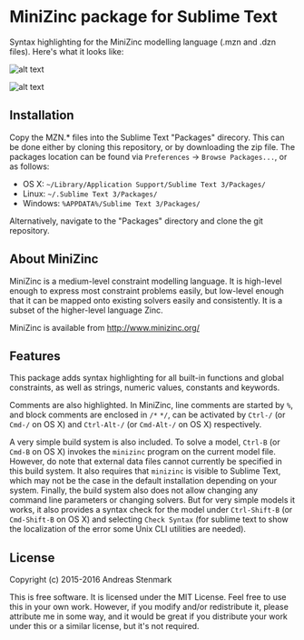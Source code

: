 # MiniZinc package for Sublime Text

Syntax highlighting for the MiniZinc modelling language (.mzn and .dzn files). Here's what it looks like:

![alt text](https://cloud.githubusercontent.com/assets/7506161/12205405/b5dfdfee-b63a-11e5-9d95-a86d1aa3c664.png "MZN with Cobalt color scheme")

![alt text](https://cloud.githubusercontent.com/assets/7506161/12205420/d04a3d8e-b63a-11e5-8a3e-60238f1f700b.png "MZN with Neon color scheme")

## Installation

Copy the MZN.* files into the Sublime Text "Packages" direcory.  This can be done either by cloning this repository, or by downloading the zip file.  The packages location can be found via `Preferences` -> `Browse Packages...`, or as follows:

* OS X:
    `~/Library/Application Support/Sublime Text 3/Packages/`
* Linux:
    `~/.Sublime Text 3/Packages/`
* Windows:
    `%APPDATA%/Sublime Text 3/Packages/`

Alternatively, navigate to the "Packages" directory and clone the git repository.

## About MiniZinc

MiniZinc is a medium-level constraint modelling language. It is high-level enough to express most constraint problems easily, but low-level enough that it can be mapped onto existing solvers easily and consistently. It is a subset of the higher-level language Zinc.

MiniZinc is available from http://www.minizinc.org/

## Features

This package adds syntax highlighting for all built-in functions and global constraints, as well as strings, numeric values, constants and keywords.

Comments are also highlighted. In MiniZinc, line comments are started by `%`, and block comments are enclosed in `/*` `*/`, can be activated by `Ctrl-/` (or `Cmd-/` on OS X) and `Ctrl-Alt-/` (or `Cmd-Alt-/` on OS X) respectively.

A very simple build system is also included. To solve a model, `Ctrl-B` (or `Cmd-B` on OS X) invokes the `minizinc` program on the current model file. However, do note that external data files cannot currently be specified in this build system.  It also requires that `minizinc` is visible to Sublime Text, which may not be the case in the default installation depending on your system.  Finally, the build system also does not allow changing any command line parameters or changing solvers. But for very simple models it works, it also provides a syntax check for the model under `Ctrl-Shift-B` (or `Cmd-Shift-B` on OS X) and selecting `Check Syntax` (for sublime text to show the localization of the error some Unix CLI utilities are needed).

## License

Copyright (c) 2015-2016 Andreas Stenmark

This is free software. It is licensed under the MIT License. Feel free to use this in your own work. However, if you modify and/or redistribute it, please attribute me in some way, and it would be great if you distribute your work under this or a similar license, but it's not required.